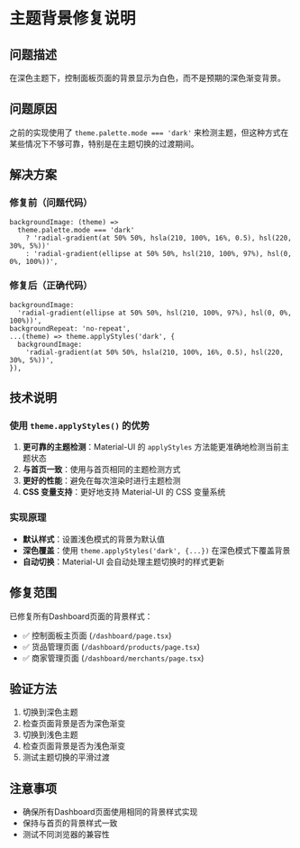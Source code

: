# 主题背景修复说明

## 问题描述

在深色主题下，控制面板页面的背景显示为白色，而不是预期的深色渐变背景。

## 问题原因

之前的实现使用了 `theme.palette.mode === 'dark'` 来检测主题，但这种方式在某些情况下不够可靠，特别是在主题切换的过渡期间。

## 解决方案

### 修复前（问题代码）
```tsx
backgroundImage: (theme) =>
  theme.palette.mode === 'dark'
    ? 'radial-gradient(at 50% 50%, hsla(210, 100%, 16%, 0.5), hsl(220, 30%, 5%))'
    : 'radial-gradient(ellipse at 50% 50%, hsl(210, 100%, 97%), hsl(0, 0%, 100%))',
```

### 修复后（正确代码）
```tsx
backgroundImage:
  'radial-gradient(ellipse at 50% 50%, hsl(210, 100%, 97%), hsl(0, 0%, 100%))',
backgroundRepeat: 'no-repeat',
...(theme) => theme.applyStyles('dark', {
  backgroundImage:
    'radial-gradient(at 50% 50%, hsla(210, 100%, 16%, 0.5), hsl(220, 30%, 5%))',
}),
```

## 技术说明

### 使用 `theme.applyStyles()` 的优势

1. **更可靠的主题检测**：Material-UI 的 `applyStyles` 方法能更准确地检测当前主题状态
2. **与首页一致**：使用与首页相同的主题检测方式
3. **更好的性能**：避免在每次渲染时进行主题检测
4. **CSS 变量支持**：更好地支持 Material-UI 的 CSS 变量系统

### 实现原理

- **默认样式**：设置浅色模式的背景为默认值
- **深色覆盖**：使用 `theme.applyStyles('dark', {...})` 在深色模式下覆盖背景
- **自动切换**：Material-UI 会自动处理主题切换时的样式更新

## 修复范围

已修复所有Dashboard页面的背景样式：
- ✅ 控制面板主页面 (`/dashboard/page.tsx`)
- ✅ 货品管理页面 (`/dashboard/products/page.tsx`)
- ✅ 商家管理页面 (`/dashboard/merchants/page.tsx`)

## 验证方法

1. 切换到深色主题
2. 检查页面背景是否为深色渐变
3. 切换到浅色主题
4. 检查页面背景是否为浅色渐变
5. 测试主题切换的平滑过渡

## 注意事项

- 确保所有Dashboard页面使用相同的背景样式实现
- 保持与首页的背景样式一致
- 测试不同浏览器的兼容性
